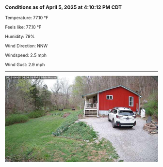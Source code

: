 ### Conditions as of April 5, 2025 at 4:10:12 PM CDT 

Temperature: 77.10 &deg;F

Feels like: 77.10 &deg;F

Humidity: 79%

Wind Direction: NNW

Windspeed: 2.5 mph

Wind Gust: 2.9 mph

---

<img src="./images/latest.jpeg"/>

